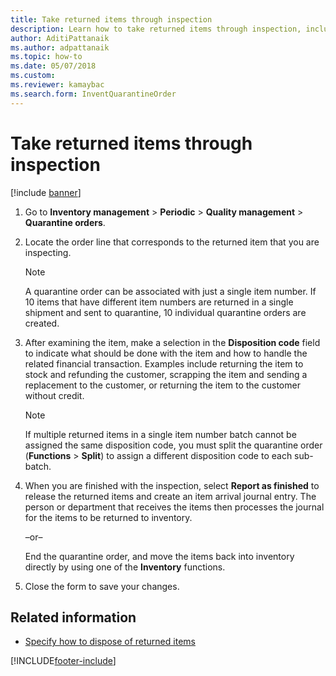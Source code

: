 ```yaml
---
title: Take returned items through inspection   
description: Learn how to take returned items through inspection, including a step-by-step process for returning items through inspection.
author: AditiPattanaik
ms.author: adpattanaik
ms.topic: how-to
ms.date: 05/07/2018
ms.custom: 
ms.reviewer: kamaybac
ms.search.form: InventQuarantineOrder
---
```


# Take returned items through inspection

[!include [banner](../includes/banner.md)]

1. Go to **Inventory management** \> **Periodic** \> **Quality management** \> **Quarantine orders**.

1. Locate the order line that corresponds to the returned item that you are inspecting.

    > [!NOTE]
    > A quarantine order can be associated with just a single item number. If 10 items that have different item numbers are returned in a single shipment and sent to quarantine, 10 individual quarantine orders are created.

1. After examining the item, make a selection in the **Disposition code** field to indicate what should be done with the item and how to handle the related financial transaction. Examples include returning the item to stock and refunding the customer, scrapping the item and sending a replacement to the customer, or returning the item to the customer without credit.

    > [!NOTE]
    > If multiple returned items in a single item number batch cannot be assigned the same disposition code, you must split the quarantine order (**Functions** \> **Split**) to assign a different disposition code to each sub-batch.

1. When you are finished with the inspection, select **Report as finished** to release the returned items and create an item arrival journal entry. The person or department that receives the items then processes the journal for the items to be returned to inventory.

    –or–

    End the quarantine order, and move the items back into inventory directly by using one of the **Inventory** functions.

1. Close the form to save your changes.

## Related information

- [Specify how to dispose of returned items](specify-how-to-dispose-of-returned-items.md)

[!INCLUDE[footer-include](../../includes/footer-banner.md)]
